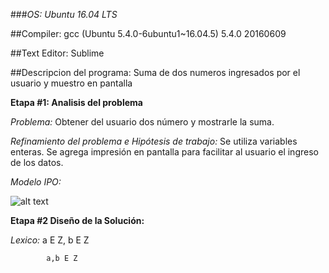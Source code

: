 ###_OS: Ubuntu 16.04 LTS_

##Compiler: gcc (Ubuntu 5.4.0-6ubuntu1~16.04.5) 5.4.0 20160609

##Text Editor: Sublime

##Descripcion del programa: Suma de dos numeros ingresados por el usuario y muestro en pantalla

**Etapa #1: Analisis del problema**

_Problema:_ Obtener del usuario dos número y mostrarle la suma.

_Refinamiento del problema e Hipótesis de trabajo:_ Se utiliza variables enteras. Se agrega impresión en pantalla para facilitar al usuario el ingreso de los datos.

_Modelo IPO:_

![alt text](https://github.com/alejandrogrc/AED/blob/master/Imagenes/IPO/Adicion.png)


**Etapa #2 Diseño de la Solución:**

_Lexico:_ a E Z, b E Z

			a,b E Z


	
